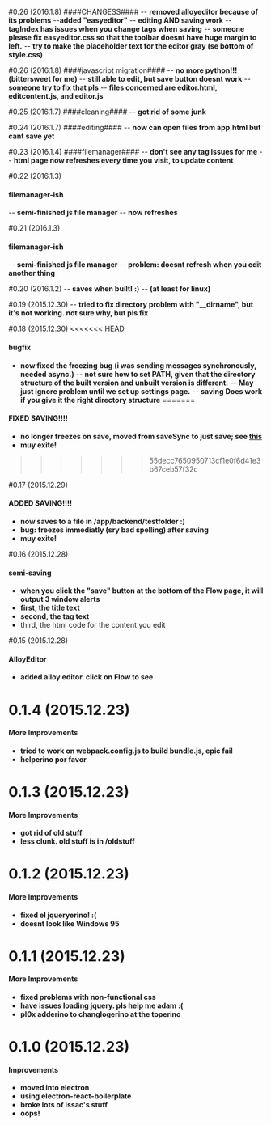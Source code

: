 #0.26 (2016.1.8)
####CHANGESS####
-- **removed alloyeditor because of its problems**
--**added "easyeditor"**
-- **editing AND saving work**
-- **tagIndex has issues when you change tags when saving**
-- **someone please fix easyeditor.css so that the toolbar doesnt have huge margin to left.**
-- **try to make the placeholder text for the editor gray (se bottom of style.css)**

#0.26 (2016.1.8)
####javascript migration####
-- **no more python!!! (bittersweet for me)**
-- **still able to edit, but save button doesnt work**
-- **someone try to fix that pls**
-- **files concerned are editor.html, editcontent.js, and editor.js**

#0.25 (2016.1.7)
####cleaning####
-- **got rid of some junk**

#0.24 (2016.1.7)
####editing####
-- **now can open files from app.html but cant save yet**

#0.23 (2016.1.4)
####filemanager####
-- **don't see any tag issues for me**
-- **html page now refreshes every time you visit, to update content**

#0.22 (2016.1.3)
#### filemanager-ish
-- **semi-finished js file manager**
-- **now refreshes**

#0.21 (2016.1.3)
#### filemanager-ish
-- **semi-finished js file manager**
-- **problem: doesnt refresh when you edit another thing**

#0.20 (2016.1.2)
-- **saves when built! :)**
-- **(at least for linux)**

#0.19 (2015.12.30)
-- **tried to fix directory problem with "__dirname", but it's not working. not sure why, but pls fix**


#0.18 (2015.12.30)
<<<<<<< HEAD
#### bugfix
- **now fixed the freezing bug (i was sending messages synchronously, needed async.)**
-- **not sure how to set PATH, given that the directory structure of the built version and unbuilt version is different.**
-- **May just ignore problem until we set up settings page.**
-- **saving Does work if you give it the right directory structure**
=======
#### FIXED SAVING!!!!
- **no longer freezes on save, moved from saveSync to just save; see [this](https://github.com/atom/electron/blob/master/docs/api/ipc-renderer.md)**
- **muy exite!**
>>>>>>> 55decc7650950713cf1e0f6d41e3b67ceb57f32c

#0.17 (2015.12.29)
#### ADDED SAVING!!!!
- **now saves to a file in /app/backend/testfolder :)**
- **bug: freezes immediatly (sry bad spelling) after saving**
- **muy exite!**

#0.16 (2015.12.28)
#### semi-saving
- **when you click the "save" button at the bottom of the Flow page, it will output 3 window alerts**
- **first, the title text**
- **second, the tag text**
- third, the html code for the content you edit

#0.15 (2015.12.28)
#### AlloyEditor
- **added alloy editor. click on Flow to see**

# 0.1.4 (2015.12.23)

#### More Improvements
- **tried to work on webpack.config.js to build bundle.js, epic fail**
- **helperino por favor**

# 0.1.3 (2015.12.23)

#### More Improvements
- **got rid of old stuff**
- **less clunk. old stuff is in /oldstuff**

# 0.1.2 (2015.12.23)

#### More Improvements
- **fixed el jqueryerino! :(**
- **doesnt look like Windows 95**

# 0.1.1 (2015.12.23)

#### More Improvements
- **fixed problems with non-functional css**
- **have issues loading jquery. pls help me adam :(**
- **pl0x adderino to changlogerino at the toperino**


# 0.1.0 (2015.12.23)

#### Improvements

- **moved into electron**
- **using electron-react-boilerplate**
- **broke lots of Issac's stuff**
- **oops!**
